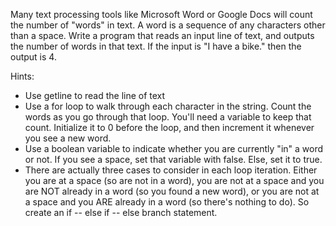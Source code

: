 Many text processing tools like Microsoft Word or Google Docs will count the number of "words" in text. A word is a sequence of any characters other than a space. Write a program that reads an input line of text, and outputs the number of words in that text. If the input is "I have a bike." then the output is 4.

Hints:
* Use getline to read the line of text
* Use a for loop to walk through each character in the string. Count the words as you go through that loop. You'll need a variable to keep that count. Initialize it to 0 before the loop, and then increment it whenever you see a new word.
* Use a boolean variable to indicate whether you are currently "in" a word or not. If you see a space, set that variable with false. Else, set it to true.
* There are actually three cases to consider in each loop iteration. Either you are at a space (so are not in a word), you are not at a space and you are NOT already in a word (so you found a new word), or you are not at a space and you ARE already in a word (so there's nothing to do). So create an if -- else if -- else branch statement.